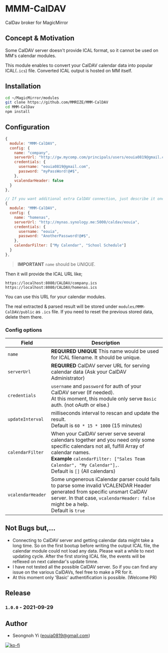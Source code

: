 # MMM-CalDAV
CalDav broker for MagicMirror

## Concept & Motivation
Some CalDAV server doesn't provide ICAL format, so it cannot be used on MM's calendar modules. 

This module enables to convert your CalDAV calendar data into popular ICAL(`.ics`) file. Converted ICAL output is hosted on MM itself. 


## Installation
```sh
cd ~/MagicMirror/modules
git clone https://github.com/MMRIZE/MMM-CalDAV
cd MMM-CalDav
npm install
```

## Configuration
```js
{
  module: "MMM-CalDAV",
  config: {
    name: "company",
    serverUrl: "http://gw.mycomp.com/principals/users/eouia0819@gmail.com",
    credentials: {
      username: "eouia0819@gmail.com",
      password: "myPassWord!@#$",
    },
    vcalendarHeader: false
  }
},

// If you want additional extra CalDAV connection, just describe it once more. (or multiple times as you need.)
{
  module: "MMM-CalDAV",
  config: {
    name: "homenas",
    serverUrl: "http://mynas.synology.me:5000/caldav/eouia",
    credentials: {
      username: "eouia",
      password: "AnotherPassword!@#$",
    },
    calendarFilter: ["My Calendar", "School Schedule"]
  }
},
```

> **IMPORTANT** `name` should be *UNIQUE*.

Then it will provide the ICAL URL like;
```
https://localhost:8080/CALDAV/company.ics
https://localhost:8080/CALDAV/homenas.ics 
```
You can use this URL for your calendar modules.

The real extracted & parsed result will be stored under `modules/MMM-CalDAV/public` as `.ics` file. If you need to reset the previous stored data, delete them there.

### Config options

|**Field**|**Description**|
|---|---|
|`name`|**REQUIRED** **UNIQUE** This name would be used for ICAL filename. It should be unique. |
|`serverUrl`|**REQUIRED** CalDAV server URL for serving calendar data (Ask your CalDAV Administrator) |
|`credentials`|`username` and `password` for auth of your CalDAV server (If needed). <br/>At this moment, this module only serve `Basic` auth. (not oAuth or else.) |
|`updateInterval`| milliseconds interval to rescan and update the result. <br/> Default is `60 * 15 * 1000` (15 minutes)|
|`calendarFilter`| When your CalDAV server serve several calendars together and you need only some specific calendars not all, fulfill Array of calendar names.<br/> **Example** `calendarFilter: ["Sales Team Calendar", "My Calendar"],`. <br/> Default is `[]` (All calendars)|
|`vcalendarHeader`| Some ungenerous iCalendar parser could fails to parse some invalid VCALENDAR Header generated from specific unsmart CalDAV server. In that case, `vcalendarHeader: false` might be a help.<br/>Default is `true`|


## Not Bugs but,...
- Connecting to CalDAV server and getting calendar data might take a long time. So on the first bootup before writing the output ICAL file, the calendar module could not load any data. Please wait a while to next updating cycle. After the first storing ICAL file, the events will be reflexed on next calendar's update timne.
- I have not tested all the possible CalDAV server. So if you can find any issue on the various CalDAVs, feel free to make a PR for it. 
- At this moment only 'Basic' authentification is possible. (Welcome PR)


## Release
### **`1.0.0`** - 2021-09-29

## Author
- Seongnoh Yi (eouia0819@gmail.com)

[![ko-fi](https://ko-fi.com/img/githubbutton_sm.svg)](https://ko-fi.com/Y8Y56IFLK)
